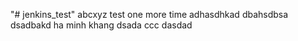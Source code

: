 "# jenkins_test" 
abcxyz
test one more time
adhasdhkad
dbahsdbsa
dsadbakd
ha minh khang
dsada
ccc
dasdad